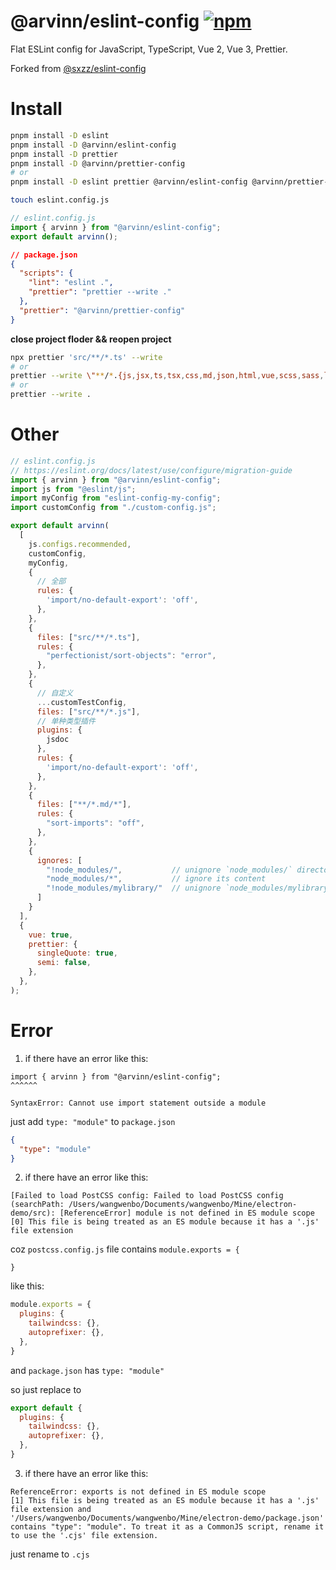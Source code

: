 # @arvinn/eslint-config [![npm](https://img.shields.io/npm/v/@arvinn/eslint-config.svg)](https://npmjs.com/package/@arvinn/eslint-config)

Flat ESLint config for JavaScript, TypeScript, Vue 2, Vue 3, Prettier.

Forked from [@sxzz/eslint-config](https://github.com/sxzz/eslint-config)

# Install

```bash
pnpm install -D eslint
pnpm install -D @arvinn/eslint-config
pnpm install -D prettier
pnpm install -D @arvinn/prettier-config
# or
pnpm install -D eslint prettier @arvinn/eslint-config @arvinn/prettier-config
```

```bash
touch eslint.config.js
```

```js
// eslint.config.js
import { arvinn } from "@arvinn/eslint-config";
export default arvinn();
```

```json
// package.json
{
  "scripts": {
    "lint": "eslint .",
    "prettier": "prettier --write ."
  },
  "prettier": "@arvinn/prettier-config"
}
```

**close project floder && reopen project**

```bash
npx prettier 'src/**/*.ts' --write
# or
prettier --write \"**/*.{js,jsx,ts,tsx,css,md,json,html,vue,scss,sass,less}\"
# or 
prettier --write .
```

# Other

```js
// eslint.config.js
// https://eslint.org/docs/latest/use/configure/migration-guide
import { arvinn } from "@arvinn/eslint-config";
import js from "@eslint/js";
import myConfig from "eslint-config-my-config";
import customConfig from "./custom-config.js";

export default arvinn(
  [
    js.configs.recommended,
    customConfig,
    myConfig,
    {
      // 全部
      rules: {
        'import/no-default-export': 'off',
      },
    },
    {
      files: ["src/**/*.ts"],
      rules: {
        "perfectionist/sort-objects": "error",
      },
    },
    {
      // 自定义
      ...customTestConfig,
      files: ["src/**/*.js"],
      // 单种类型插件
      plugins: {
        jsdoc
      },
      rules: {
        'import/no-default-export': 'off',
      },
    },
    {
      files: ["**/*.md/*"],
      rules: {
        "sort-imports": "off",
      },
    },
    {
      ignores: [
        "!node_modules/",           // unignore `node_modules/` directory
        "node_modules/*",           // ignore its content
        "!node_modules/mylibrary/"  // unignore `node_modules/mylibrary` directory
      ]
    }
  ],
  {
    vue: true,
    prettier: {
      singleQuote: true,
      semi: false,
    },
  },
);
```

# Error
1. if there have an error like this:
```
import { arvinn } from "@arvinn/eslint-config";
^^^^^^

SyntaxError: Cannot use import statement outside a module
```

just add `type: "module"` to `package.json`

```json
{
  "type": "module"
}
```

2. if there have an error like this:
```
[Failed to load PostCSS config: Failed to load PostCSS config (searchPath: /Users/wangwenbo/Documents/wangwenbo/Mine/electron-demo/src): [ReferenceError] module is not defined in ES module scope
[0] This file is being treated as an ES module because it has a '.js' file extension 
```

coz `postcss.config.js` file contains `module.exports = {`
  
`}` 

like this: 

```js
module.exports = {
  plugins: {
    tailwindcss: {},
    autoprefixer: {},
  },
}
```

and `package.json` has `type: "module"`

so just replace to 

```js
export default {
  plugins: {
    tailwindcss: {},
    autoprefixer: {},
  },
}
```

3. if there have an error like this:
```
ReferenceError: exports is not defined in ES module scope
[1] This file is being treated as an ES module because it has a '.js' file extension and '/Users/wangwenbo/Documents/wangwenbo/Mine/electron-demo/package.json' contains "type": "module". To treat it as a CommonJS script, rename it to use the '.cjs' file extension.
```

just rename to `.cjs`
